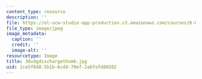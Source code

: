 ```yaml
---
content_type: resource
description: ''
file: https://ol-ocw-studio-app-production.s3.amazonaws.com/courses/8-02-physics-ii-electricity-and-magnetism-spring-2007/1ce5f0485b1b6cd470ef2a6fafd86502_30vdgdischargethumb.jpg
file_type: image/jpeg
image_metadata:
  caption: ''
  credit: ''
  image-alt: ''
resourcetype: Image
title: 30vdgdischargethumb.jpg
uid: 1ce5f048-5b1b-6cd4-70ef-2a6fafd86502
---
```

